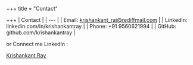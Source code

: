 +++
title = "Contact"

+++
| Contact |
| --- |
| Email:  krishankant_rai@rediffmail.com |
| LinkedIn:  linkedin.com/in/krishankantray |
| Phone:  +91 9560621994 |
| GitHub: github.com/krishankantray |

or Connect me LinkedIn :

<script src="https://platform.linkedin.com/badges/js/profile.js" async defer type="text/javascript"></script>

<div class="badge-base LI-profile-badge" data-locale="en_US" data-size="medium" data-theme="dark" data-type="HORIZONTAL" data-vanity="krishankantray" data-version="v1"><a class="badge-base__link LI-simple-link" href="https://in.linkedin.com/in/krishankantray?trk=profile-badge">Krishankant Ray</a></div>